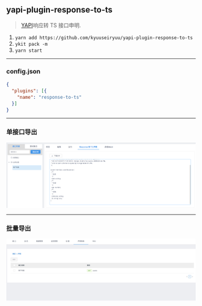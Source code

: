 ## yapi-plugin-response-to-ts

> [YAPI](https://github.com/ymfe/yapi)响应转 TS 接口申明.

 1. `yarn add https://github.com/kyuuseiryuu/yapi-plugin-response-to-ts`
 2. `ykit pack -m`
 3. `yarn start`
 
---

### config.json

```json
{
  "plugins": [{
    "name": "response-to-ts"
  }]
}
```

---
 
### 单接口导出  
 
 ![](./pics/1.png)
 
---

### 批量导出  
 
 ![](./pics/2.png)
 
